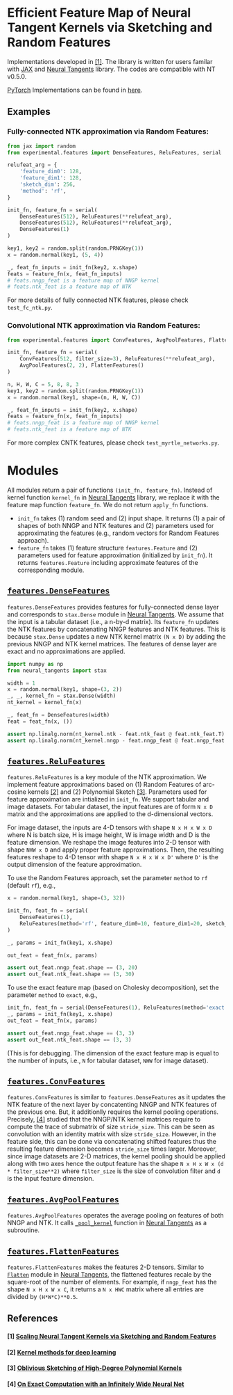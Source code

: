 # Efficient Feature Map of Neural Tangent Kernels via Sketching and Random Features

Implementations developed in [[1]](#1-scaling-neural-tangent-kernels-via-sketching-and-random-features). The library is written for users familar with [JAX](https://github.com/google/jax) and [Neural Tangents](https://github.com/google/neural-tangents) library. The codes are compatible with NT v0.5.0.

[PyTorch](https://pytorch.org/) Implementations can be found in [here](https://github.com/insuhan/ntk-sketch-rf).


## Examples

### Fully-connected NTK approximation via Random Features:

```python
from jax import random
from experimental.features import DenseFeatures, ReluFeatures, serial

relufeat_arg = {
    'feature_dim0': 128,
    'feature_dim1': 128,
    'sketch_dim': 256,
    'method': 'rf',
}

init_fn, feature_fn = serial(
    DenseFeatures(512), ReluFeatures(**relufeat_arg),
    DenseFeatures(512), ReluFeatures(**relufeat_arg),
    DenseFeatures(1)
)

key1, key2 = random.split(random.PRNGKey(1))
x = random.normal(key1, (5, 4))

_, feat_fn_inputs = init_fn(key2, x.shape)
feats = feature_fn(x, feat_fn_inputs)
# feats.nngp_feat is a feature map of NNGP kernel
# feats.ntk_feat is a feature map of NTK
```
For more details of fully connected NTK features, please check `test_fc_ntk.py`.

### Convolutional NTK approximation via Random Features:
```python
from experimental.features import ConvFeatures, AvgPoolFeatures, FlattenFeatures

init_fn, feature_fn = serial(
    ConvFeatures(512, filter_size=3), ReluFeatures(**relufeat_arg),
    AvgPoolFeatures(2, 2), FlattenFeatures()
)

n, H, W, C = 5, 8, 8, 3
key1, key2 = random.split(random.PRNGKey(1))
x = random.normal(key1, shape=(n, H, W, C))

_, feat_fn_inputs = init_fn(key2, x.shape)
feats = feature_fn(x, feat_fn_inputs)
# feats.nngp_feat is a feature map of NNGP kernel
# feats.ntk_feat is a feature map of NTK
```
For more complex CNTK features, please check `test_myrtle_networks.py`.

# Modules

All modules return a pair of functions `(init_fn, feature_fn)`. Instead of kernel function `kernel_fn` in [Neural Tangents](https://github.com/google/neural-tangents) library, we replace it with the feature map function `feature_fn`. We do not return `apply_fn` functions.

- `init_fn` takes (1) random seed and (2) input shape. It returns (1) a pair of shapes of both NNGP and NTK features and (2) parameters used for approximating the features (e.g., random vectors for Random Features approach).
- `feature_fn` takes (1) feature structure `features.Feature` and (2) parameters used for feature approximation (initialized by `init_fn`). It returns `features.Feature` including approximate features of the corresponding module.


## [`features.DenseFeatures`](https://github.com/insuhan/ntk-sketching-neural-tangents/blob/ea23f8575a61f39c88aa57723408c175dbba0045/features.py#L88)
`features.DenseFeatures` provides features for fully-connected dense layer and corresponds to `stax.Dense` module in [Neural Tangents](https://github.com/google/neural-tangents). We assume that the input is a tabular dataset (i.e., a n-by-d matrix). Its `feature_fn` updates the NTK features by concatenating NNGP features and NTK features. This is because `stax.Dense` updates a new NTK kernel matrix `(N x D)` by adding the previous NNGP and NTK kernel matrices. The features of dense layer are exact and no approximations are applied. 
```python
import numpy as np
from neural_tangents import stax

width = 1
x = random.normal(key1, shape=(3, 2))
_, _, kernel_fn = stax.Dense(width)
nt_kernel = kernel_fn(x)

_, feat_fn = DenseFeatures(width)
feat = feat_fn(x, ())

assert np.linalg.norm(nt_kernel.ntk - feat.ntk_feat @ feat.ntk_feat.T) <= 1e-12
assert np.linalg.norm(nt_kernel.nngp - feat.nngp_feat @ feat.nngp_feat.T) <= 1e-12
```

## [`features.ReluFeatures`](https://github.com/insuhan/ntk-sketching-neural-tangents/blob/ea23f8575a61f39c88aa57723408c175dbba0045/features.py#L119)
`features.ReluFeatures` is a key module of the NTK approximation. We implement feature approximations based on (1) Random Features of arc-cosine kernels [[2]](#2) and (2) Polynomial Sketch [[3]](#3). Parameters used for feature approximation are intialized in `init_fn`.  We support tabular and image datasets. For tabular dataset, the input features are of form `N x D` matrix and the approximations are applied to the d-dimensional vectors.

For image dataset, the inputs are 4-D tensors with shape `N x H x W x D` where N is batch size, H is image height, W is image width and D is the feature dimension. We reshape the image features into 2-D tensor with shape `NHW x D` and apply proper feature approximations. Then, the resulting features reshape to 4-D tensor with shape `N x H x W x D'` where `D'` is the output dimension of the feature approximation.

To use the Random Features approach, set the parameter `method` to `rf` (default `rf`), e.g.,
```python
x = random.normal(key1, shape=(3, 32))

init_fn, feat_fn = serial(
    DenseFeatures(1),
    ReluFeatures(method='rf', feature_dim0=10, feature_dim1=20, sketch_dim=30)
)

_, params = init_fn(key1, x.shape)

out_feat = feat_fn(x, params)

assert out_feat.nngp_feat.shape == (3, 20)
assert out_feat.ntk_feat.shape == (3, 30)
```

To use the exact feature map (based on Cholesky decomposition), set the parameter `method` to `exact`, e.g.,
```python
init_fn, feat_fn = serial(DenseFeatures(1), ReluFeatures(method='exact'))
_, params = init_fn(key1, x.shape)
out_feat = feat_fn(x, params)

assert out_feat.nngp_feat.shape == (3, 3)
assert out_feat.ntk_feat.shape == (3, 3)
```
(This is for debugging. The dimension of the exact feature map is equal to the number of inputs, i.e., `N` for tabular dataset, `NHW` for image dataset).


## [`features.ConvFeatures`](https://github.com/insuhan/ntk-sketching-neural-tangents/blob/447cf2f6add6cf9f8374df4ea8530bf73d156c1b/features.py#L236)

`features.ConvFeatures` is similar to `features.DenseFeatures` as it updates the NTK feature of the next layer by concatenting NNGP and NTK features of the previous one.  But, it additionlly requires the kernel pooling operations. Precisely, [[4]](#4) studied that the NNGP/NTK kernel matrices require to compute the trace of submatrix of size `stride_size`. This can be seen as convolution with an identity matrix with size `stride_size`. However, in the feature side, this can be done via concatenating shifted features thus the resulting feature dimension becomes `stride_size` times larger. Moreover, since image datasets are 2-D matrices, the kernel pooling should be applied along with two axes hence the output feature has the shape `N x H x W x (d * filter_size**2)` where `filter_size` is the size of convolution filter and `d` is the input feature dimension.


## [`features.AvgPoolFeatures`](https://github.com/insuhan/ntk-sketching-neural-tangents/blob/447cf2f6add6cf9f8374df4ea8530bf73d156c1b/features.py#L269)

`features.AvgPoolFeatures` operates the average pooling on features of both NNGP and NTK. It calls [`_pool_kernel`](https://github.com/google/neural-tangents/blob/dd7eabb718c9e3c6640c47ca2379d93db6194214/neural_tangents/_src/stax/linear.py#L3143) function in [Neural Tangents](https://github.com/google/neural-tangents) as a subroutine.

## [`features.FlattenFeatures`](https://github.com/insuhan/ntk-sketching-neural-tangents/blob/447cf2f6add6cf9f8374df4ea8530bf73d156c1b/features.py#L304)

`features.FlattenFeatures` makes the features 2-D tensors. Similar to [`Flatten`](https://github.com/google/neural-tangents/blob/dd7eabb718c9e3c6640c47ca2379d93db6194214/neural_tangents/_src/stax/linear.py#L1641) module in [Neural Tangents](https://github.com/google/neural-tangents), the flattened features recale by the square-root of the number of elements. For example, if `nngp_feat` has the shape `N x H x W x C`, it returns a `N x HWC` matrix where all entries are divided by `(H*W*C)**0.5`.


## References
#### [1] [Scaling Neural Tangent Kernels via Sketching and Random Features](https://arxiv.org/pdf/2106.07880.pdf)
#### [2] [Kernel methods for deep learning](https://cseweb.ucsd.edu/~saul/papers/nips09_kernel.pdf)
#### [3] [Oblivious Sketching of High-Degree Polynomial Kernels](https://arxiv.org/pdf/1909.01410.pdf)
#### [4] [On Exact Computation with an Infinitely Wide Neural Net](https://arxiv.org/pdf/1904.11955.pdf)


